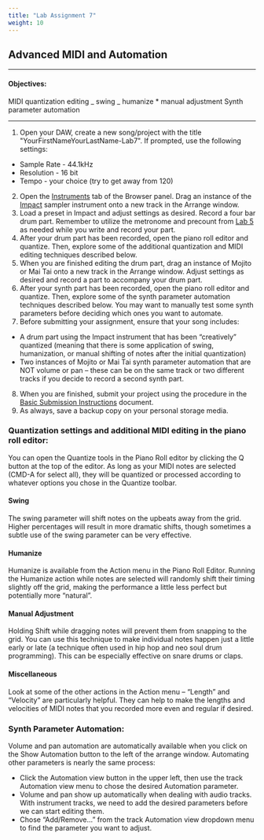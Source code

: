 ```yaml
---
title: "Lab Assignment 7"
weight: 10
---
```


<!-- # Lab Assignment 7 -->

## Advanced MIDI and Automation

---

#### Objectives:

MIDI quantization editing
_ swing
_ humanize \* manual adjustment
Synth parameter automation

---

1.  Open your DAW, create a new song/project with the title "YourFirstNameYourLastName-Lab7". If prompted, use the following settings:

* Sample Rate - 44.1kHz
* Resolution - 16 bit
* Tempo - your choice (try to get away from 120)

2.  Open the [Instruments](DAW-instructions/browsing-for-instruments.md) tab of the Browser panel. Drag an instance of the [Impact](DAW-instructions/impact.md) sampler instrument onto a new track in the Arrange window.
3.  Load a preset in Impact and adjust settings as desired. Record a four bar drum part. Remember to utilize the metronome and precount from [Lab 5](Lab-Assignments/Lab-Assignment-5.md) as needed while you write and record your part.
4.  After your drum part has been recorded, open the piano roll editor and quantize. Then, explore some of the additional quantization and MIDI editing techniques described below.
5.  When you are finished editing the drum part, drag an instance of Mojito or Mai Tai onto a new track in the Arrange window. Adjust settings as desired and record a part to accompany your drum part.
6.  After your synth part has been recorded, open the piano roll editor and quantize. Then, explore some of the synth parameter automation techniques described below. You may want to manually test some synth parameters before deciding which ones you want to automate.
7.  Before submitting your assignment, ensure that your song includes:

* A drum part using the Impact instrument that has been “creatively” quantized (meaning that there is some application of swing, humanization, or manual shifting of notes after the initial quantization)
* Two instances of Mojito or Mai Tai synth parameter automation that are NOT volume or pan – these can be on the same track or two different tracks if you decide to record a second synth part.

8.  When you are finished, submit your project using the procedure in the [Basic Submission Instructions](DAW-instructions/basic-submission-instructions.md#submitting-a-song) document.
9.  As always, save a backup copy on your personal storage media.

### Quantization settings and additional MIDI editing in the piano roll editor:

You can open the Quantize tools in the Piano Roll editor by clicking the Q button at the top of the editor. As long as your MIDI notes are selected (CMD-A for select all), they will be quantized or processed according to whatever options you chose in the Quantize toolbar.

#### Swing

The swing parameter will shift notes on the upbeats away from the grid. Higher percentages will result in more dramatic shifts, though sometimes a subtle use of the swing parameter can be very effective.

#### Humanize

Humanize is available from the Action menu in the Piano Roll Editor. Running the Humanize action while notes are selected will randomly shift their timing slightly off the grid, making the performance a little less perfect but potentially more “natural”.

#### Manual Adjustment

Holding Shift while dragging notes will prevent them from snapping to the grid. You can use this technique to make individual notes happen just a little early or late (a technique often used in hip hop and neo soul drum programming). This can be especially effective on snare drums or claps.

#### Miscellaneous

Look at some of the other actions in the Action menu – “Length” and “Velocity” are particularly helpful. They can help to make the lengths and velocities of MIDI notes that you recorded more even and regular if desired.

### Synth Parameter Automation:

Volume and pan automation are automatically available when you click on the Show Automation button to the left of the arrange window.
Automating other parameters is nearly the same process:

* Click the Automation view button in the upper left, then use the track Automation view menu to chose the desired Automation parameter.
* Volume and pan show up automatically when dealing with audio tracks. With instrument tracks, we need to add the desired parameters before we can start editing them.
* Chose “Add/Remove...” from the track Automation view dropdown menu to find the parameter you want to adjust.
